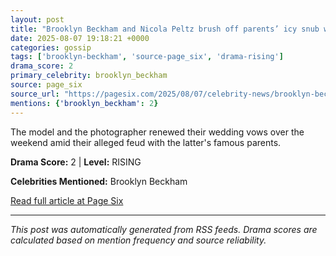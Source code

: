 ```yaml
---
layout: post
title: "Brooklyn Beckham and Nicola Peltz brush off parents’ icy snub with loved-up walk in NYC"
date: 2025-08-07 19:18:21 +0000
categories: gossip
tags: ['brooklyn-beckham', 'source-page_six', 'drama-rising']
drama_score: 2
primary_celebrity: brooklyn_beckham
source: page_six
source_url: "https://pagesix.com/2025/08/07/celebrity-news/brooklyn-beckham-and-nicola-peltz-brush-off-parents-icy-snub-with-loved-up-walk-in-nyc/"
mentions: {'brooklyn_beckham': 2}
---
```


The model and the photographer renewed their wedding vows over the weekend amid their alleged feud with the latter's famous parents.

**Drama Score:** 2 | **Level:** RISING

**Celebrities Mentioned:** Brooklyn Beckham

[Read full article at Page Six](https://pagesix.com/2025/08/07/celebrity-news/brooklyn-beckham-and-nicola-peltz-brush-off-parents-icy-snub-with-loved-up-walk-in-nyc/)

---
*This post was automatically generated from RSS feeds. Drama scores are calculated based on mention frequency and source reliability.*
